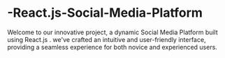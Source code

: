 # -React.js-Social-Media-Platform
Welcome to our innovative project, a dynamic Social Media Platform built using React.js .  we've crafted an intuitive and user-friendly interface, providing a seamless experience for both novice and experienced users.
